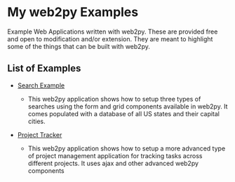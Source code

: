 My web2py Examples
==================

Example Web Applications written with web2py. These are provided free and open to modification and/or extension. They are meant to highlight some of the things that can be built with web2py.

List of Examples
----------------
  - [Search Example](http://www.kevinpatrickwestropp.org/searchexample/)
    - This web2py application shows how to setup three types of searches using the form and grid components available in web2py. It comes populated with a database of all US states and their capital cities.

  - [Project Tracker](http://www.kevinpatrickwestropp.org/projecttracker/)
    - This web2py application shows how to setup a more advanced type of project management application for tracking tasks across different projects. It uses ajax and other advanced web2py components 